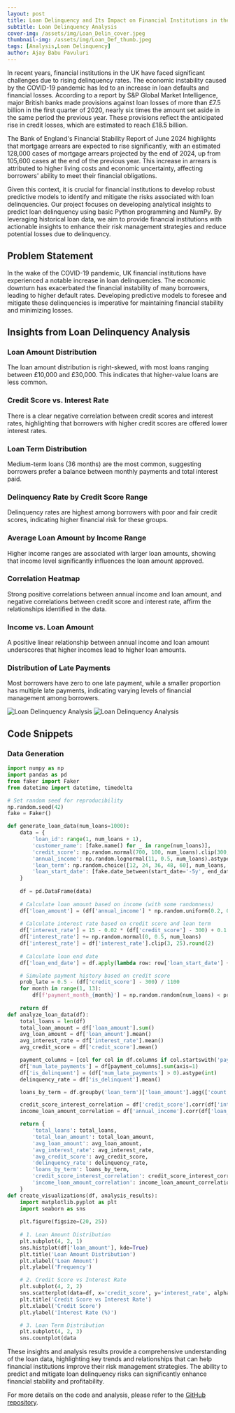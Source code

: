 ```yaml
---
layout: post
title: Loan Delinquency and Its Impact on Financial Institutions in the UK
subtitle: Loan Delinquency Analysis
cover-img: /assets/img/Loan_Delin_cover.jpeg
thumbnail-img: /assets/img/Loan_Def_thumb.jpeg
tags: [Analysis,Loan Delinquency]
author: Ajay Babu Pavuluri
---
```


In recent years, financial institutions in the UK have faced significant challenges due to rising delinquency rates. The economic instability caused by the COVID-19 pandemic has led to an increase in loan defaults and financial losses. According to a report by S&P Global Market Intelligence, major British banks made provisions against loan losses of more than £7.5 billion in the first quarter of 2020, nearly six times the amount set aside in the same period the previous year. These provisions reflect the anticipated rise in credit losses, which are estimated to reach £18.5 billion.

The Bank of England's Financial Stability Report of June 2024 highlights that mortgage arrears are expected to rise significantly, with an estimated 128,000 cases of mortgage arrears projected by the end of 2024, up from 105,600 cases at the end of the previous year. This increase in arrears is attributed to higher living costs and economic uncertainty, affecting borrowers' ability to meet their financial obligations.

Given this context, it is crucial for financial institutions to develop robust predictive models to identify and mitigate the risks associated with loan delinquencies. Our project focuses on developing analytical insights to predict loan delinquency using basic Python programming and NumPy. By leveraging historical loan data, we aim to provide financial institutions with actionable insights to enhance their risk management strategies and reduce potential losses due to delinquency.

## Problem Statement

In the wake of the COVID-19 pandemic, UK financial institutions have experienced a notable increase in loan delinquencies. The economic downturn has exacerbated the financial instability of many borrowers, leading to higher default rates. Developing predictive models to foresee and mitigate these delinquencies is imperative for maintaining financial stability and minimizing losses.

## Insights from Loan Delinquency Analysis

### Loan Amount Distribution
The loan amount distribution is right-skewed, with most loans ranging between £10,000 and £30,000. This indicates that higher-value loans are less common.

### Credit Score vs. Interest Rate
There is a clear negative correlation between credit scores and interest rates, highlighting that borrowers with higher credit scores are offered lower interest rates.

### Loan Term Distribution
Medium-term loans (36 months) are the most common, suggesting borrowers prefer a balance between monthly payments and total interest paid.

### Delinquency Rate by Credit Score Range
Delinquency rates are highest among borrowers with poor and fair credit scores, indicating higher financial risk for these groups.

### Average Loan Amount by Income Range
Higher income ranges are associated with larger loan amounts, showing that income level significantly influences the loan amount approved.

### Correlation Heatmap
Strong positive correlations between annual income and loan amount, and negative correlations between credit score and interest rate, affirm the relationships identified in the data.

### Income vs. Loan Amount
A positive linear relationship between annual income and loan amount underscores that higher incomes lead to higher loan amounts.

### Distribution of Late Payments
Most borrowers have zero to one late payment, while a smaller proportion has multiple late payments, indicating varying levels of financial management among borrowers.

![Loan Delinquency Analysis](/assets/img/LoanDelinquency_1.jpeg)
![Loan Delinquency Analysis](/assets/img/LoanDelinquency_2.jpeg)



## Code Snippets

### Data Generation

```python
import numpy as np
import pandas as pd
from faker import Faker
from datetime import datetime, timedelta

# Set random seed for reproducibility
np.random.seed(42)
fake = Faker()

def generate_loan_data(num_loans=1000):
    data = {
        'loan_id': range(1, num_loans + 1),
        'customer_name': [fake.name() for _ in range(num_loans)],
        'credit_score': np.random.normal(700, 100, num_loans).clip(300, 850).astype(int),
        'annual_income': np.random.lognormal(11, 0.5, num_loans).astype(int),
        'loan_term': np.random.choice([12, 24, 36, 48, 60], num_loans, p=[0.1, 0.2, 0.4, 0.2, 0.1]),
        'loan_start_date': [fake.date_between(start_date='-5y', end_date='today') for _ in range(num_loans)],
    }
    
    df = pd.DataFrame(data)
    
    # Calculate loan amount based on income (with some randomness)
    df['loan_amount'] = (df['annual_income'] * np.random.uniform(0.2, 0.4, num_loans)).astype(int)
    
    # Calculate interest rate based on credit score and loan term
    df['interest_rate'] = 15 - 0.02 * (df['credit_score'] - 300) + 0.1 * (df['loan_term'] / 12)
    df['interest_rate'] += np.random.normal(0, 0.5, num_loans)
    df['interest_rate'] = df['interest_rate'].clip(3, 25).round(2)
    
    # Calculate loan end date
    df['loan_end_date'] = df.apply(lambda row: row['loan_start_date'] + timedelta(days=30*row['loan_term']), axis=1)

    # Simulate payment history based on credit score
    prob_late = 0.5 - (df['credit_score'] - 300) / 1100
    for month in range(1, 13):
        df[f'payment_month_{month}'] = np.random.random(num_loans) < prob_late
    
    return df
def analyze_loan_data(df):
    total_loans = len(df)
    total_loan_amount = df['loan_amount'].sum()
    avg_loan_amount = df['loan_amount'].mean()
    avg_interest_rate = df['interest_rate'].mean()
    avg_credit_score = df['credit_score'].mean()

    payment_columns = [col for col in df.columns if col.startswith('payment_month_')]
    df['num_late_payments'] = df[payment_columns].sum(axis=1)
    df['is_delinquent'] = (df['num_late_payments'] > 0).astype(int)
    delinquency_rate = df['is_delinquent'].mean()

    loans_by_term = df.groupby('loan_term')['loan_amount'].agg(['count', 'sum', 'mean'])

    credit_score_interest_correlation = df['credit_score'].corr(df['interest_rate'])
    income_loan_amount_correlation = df['annual_income'].corr(df['loan_amount'])

    return {
        'total_loans': total_loans,
        'total_loan_amount': total_loan_amount,
        'avg_loan_amount': avg_loan_amount,
        'avg_interest_rate': avg_interest_rate,
        'avg_credit_score': avg_credit_score,
        'delinquency_rate': delinquency_rate,
        'loans_by_term': loans_by_term,
        'credit_score_interest_correlation': credit_score_interest_correlation,
        'income_loan_amount_correlation': income_loan_amount_correlation,
    }
def create_visualizations(df, analysis_results):
    import matplotlib.pyplot as plt
    import seaborn as sns
    
    plt.figure(figsize=(20, 25))
    
    # 1. Loan Amount Distribution
    plt.subplot(4, 2, 1)
    sns.histplot(df['loan_amount'], kde=True)
    plt.title('Loan Amount Distribution')
    plt.xlabel('Loan Amount')
    plt.ylabel('Frequency')

    # 2. Credit Score vs Interest Rate
    plt.subplot(4, 2, 2)
    sns.scatterplot(data=df, x='credit_score', y='interest_rate', alpha=0.6)
    plt.title('Credit Score vs Interest Rate')
    plt.xlabel('Credit Score')
    plt.ylabel('Interest Rate (%)')

    # 3. Loan Term Distribution
    plt.subplot(4, 2, 3)
    sns.countplot(data

```
These insights and analysis results provide a comprehensive understanding of the loan data, highlighting key trends and relationships that can help financial institutions improve their risk management strategies. The ability to predict and mitigate loan delinquency risks can significantly enhance financial stability and profitability.

For more details on the code and analysis, please refer to the [GitHub repository]([https://github.com/your-username/your-repository](https://github.com/ajaypavuluri9/loan-delinquency-analysis)).
